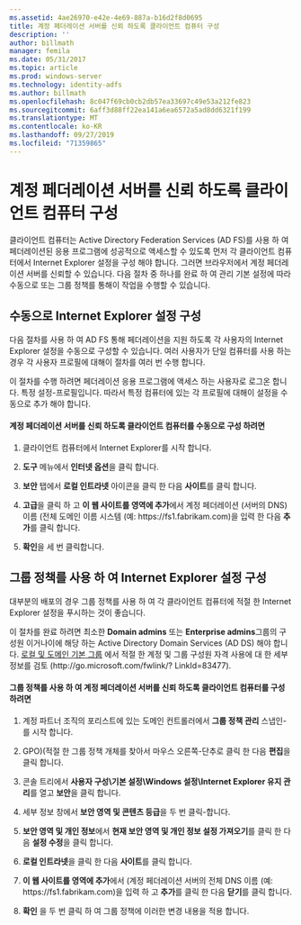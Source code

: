 ```yaml
---
ms.assetid: 4ae26970-e42e-4e69-887a-b16d2f8d0695
title: 계정 페더레이션 서버를 신뢰 하도록 클라이언트 컴퓨터 구성
description: ''
author: billmath
manager: femila
ms.date: 05/31/2017
ms.topic: article
ms.prod: windows-server
ms.technology: identity-adfs
ms.author: billmath
ms.openlocfilehash: 8c047f69cb0cb2db57ea33697c49e53a212fe823
ms.sourcegitcommit: 6aff3d88ff22ea141a6ea6572a5ad8dd6321f199
ms.translationtype: MT
ms.contentlocale: ko-KR
ms.lasthandoff: 09/27/2019
ms.locfileid: "71359865"
---
```

# <a name="configure-client-computers-to-trust-the-account-federation-server"></a>계정 페더레이션 서버를 신뢰 하도록 클라이언트 컴퓨터 구성

클라이언트 컴퓨터는 Active Directory Federation Services \(AD FS\)를 사용 하 여 페더레이션된 응용 프로그램에 성공적으로 액세스할 수 있도록 먼저 각 클라이언트 컴퓨터에서 Internet Explorer 설정을 구성 해야 합니다. 그러면 브라우저에서 계정 페더레이션 서버를 신뢰할 수 있습니다. 다음 절차 중 하나를 완료 하 여 관리 기본 설정에 따라 수동으로 또는 그룹 정책를 통해이 작업을 수행할 수 있습니다.  
  
## <a name="configuring-internet-explorer-settings-manually"></a>수동으로 Internet Explorer 설정 구성  
다음 절차를 사용 하 여 AD FS 통해 페더레이션을 지원 하도록 각 사용자의 Internet Explorer 설정을 수동으로 구성할 수 있습니다. 여러 사용자가 단일 컴퓨터를 사용 하는 경우 각 사용자 프로필에 대해이 절차를 여러 번 수행 합니다.  
  
이 절차를 수행 하려면 페더레이션 응용 프로그램에 액세스 하는 사용자로 로그온 합니다. 특정 설정\-프로필입니다. 따라서 특정 컴퓨터에 있는 각 프로필에 대해이 설정을 수동으로 추가 해야 합니다.  
  
#### <a name="to-manually-configure-client-computers-to-trust-the-account-federation-server"></a>계정 페더레이션 서버를 신뢰 하도록 클라이언트 컴퓨터를 수동으로 구성 하려면  
  
1.  클라이언트 컴퓨터에서 Internet Explorer를 시작 합니다.  
  
2.  **도구** 메뉴에서 **인터넷 옵션**을 클릭 합니다.  
  
3.  **보안** 탭에서 **로컬 인트라넷** 아이콘을 클릭 한 다음 **사이트**를 클릭 합니다.  
  
4.  **고급**을 클릭 하 고 **이 웹 사이트를 영역에 추가**에서 계정 페더레이션 \(서버의 DNS\) 이름 \(전체 도메인 이름 시스템 (예: https:\/\/fs1.fabrikam.com\)을 입력 한 다음 **추가**를 클릭 합니다.  
  
5.  **확인**을 세 번 클릭합니다.  
  
## <a name="configuring-internet-explorer-settings-by-using-grouppolicy"></a>그룹 정책를 사용 하 여 Internet Explorer 설정 구성  
대부분의 배포의 경우 그룹 정책를 사용 하 여 각 클라이언트 컴퓨터에 적절 한 Internet Explorer 설정을 푸시하는 것이 좋습니다.  
  
이 절차를 완료 하려면 최소한 **Domain admins** 또는 **Enterprise admins**그룹의 구성원 이거나이에 해당 하는 Active Directory Domain Services \(AD DS\) 해야 합니다.  [로컬 및 도메인 기본 그룹](https://go.microsoft.com/fwlink/?LinkId=83477) 에서 적절 한 계정 및 그룹 구성원 자격 사용에 대 한 세부 정보를 검토 \(http:\/\/go.microsoft.com\/fwlink\/? LinkId\=83477\).   
  
#### <a name="to-configure-client-computers-to-trust-the-account-federation-server-by-using-grouppolicy"></a>그룹 정책를 사용 하 여 계정 페더레이션 서버를 신뢰 하도록 클라이언트 컴퓨터를 구성 하려면  
  
1.  계정 파트너 조직의 포리스트에 있는 도메인 컨트롤러에서 **그룹 정책 관리** 스냅인\-를 시작 합니다.  
  
2.  GPO\)\(적절 한 그룹 정책 개체를 찾아서 마우스 오른쪽\-단추로 클릭 한 다음 **편집**을 클릭 합니다.  
  
3.  콘솔 트리에서 **사용자 구성\\기본 설정\\Windows 설정\\Internet Explorer 유지 관리**를 열고 **보안**을 클릭 합니다.  
  
4.  세부 정보 창에서 **보안 영역 및 콘텐츠 등급**을 두 번 클릭\-합니다.  
  
5.  **보안 영역 및 개인 정보**에서 **현재 보안 영역 및 개인 정보 설정 가져오기**를 클릭 한 다음 **설정 수정**을 클릭 합니다.  
  
6.  **로컬 인트라넷**을 클릭 한 다음 **사이트**를 클릭 합니다.  
  
7.  **이 웹 사이트를 영역에 추가**에서 \(계정 페더레이션 서버의 전체 DNS 이름 (예: https:\/\/fs1.fabrikam.com\)을 입력 하 고 **추가**를 클릭 한 다음 **닫기**를 클릭 합니다.  
  
8.  **확인** 을 두 번 클릭 하 여 그룹 정책에 이러한 변경 내용을 적용 합니다.  
  
